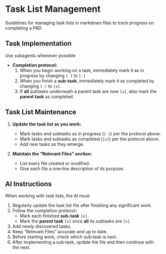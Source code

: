 # Task List Management

Guidelines for managing task lists in markdown files to track progress on completing a PRD

## Task Implementation

Use subagents whenever possible

- **Completion protocol:**
  1. When you begin working on a task, immediately mark it as in progress by changing `[ ]` to `[-]`
  2. When you finish a **sub‑task**, immediately mark it as completed by changing `[-]` to `[x]`.
  3. If **all** subtasks underneath a parent task are now `[x]`, also mark the **parent task** as completed.

## Task List Maintenance

1. **Update the task list as you work:**

   - Mark tasks and subtasks as in progress (`[-]`) per the protocol above.
   - Mark tasks and subtasks as completed (`[x]`) per the protocol above.
   - Add new tasks as they emerge.

2. **Maintain the “Relevant Files” section:**
   - List every file created or modified.
   - Give each file a one‑line description of its purpose.

## AI Instructions

When working with task lists, the AI must:

1. Regularly update the task list file after finishing any significant work.
2. Follow the completion protocol:
   - Mark each finished **sub‑task** `[x]`.
   - Mark the **parent task** `[x]` once **all** its subtasks are `[x]`.
3. Add newly discovered tasks.
4. Keep “Relevant Files” accurate and up to date.
5. Before starting work, check which sub‑task is next.
6. After implementing a sub‑task, update the file and then continue with the next.
